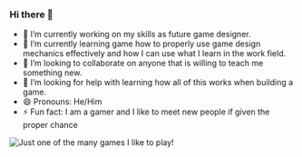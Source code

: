 ### Hi there 👋

- 🔭 I’m currently working on my skills as future game designer.
- 🌱 I’m currently learning game how to properly use game design mechanics effectively and how I can use what I learn in the work field.
- 👯 I’m looking to collaborate on anyone that is willing to teach me something new.
- 🤔 I’m looking for help with learning how all of this works when building a game.
- 😄 Pronouns: He/Him
- ⚡ Fun fact: I am a gamer and I like to meet new people if given the proper chance


![Just one of the many games I like to play!](minecraft.jpg)
